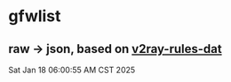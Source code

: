 # gfwlist
## raw -> json, based on [v2ray-rules-dat](https://github.com/Loyalsoldier/v2ray-rules-dat)
Sat Jan 18 06:00:55 AM CST 2025

